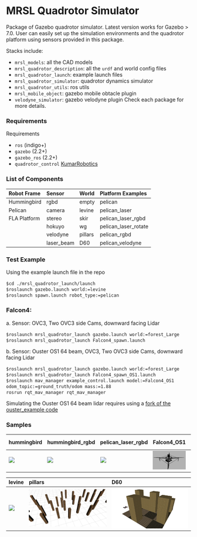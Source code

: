 MRSL Quadrotor Simulator
=============
Package of Gazebo quadrotor simulator. Latest version works for Gazebo > 7.0.
User can easily set up the simulation environments and the quadrotor platform using sensors provided in this package.

Stacks include:
  - `mrsl_models`: all the CAD models
  - `mrsl_quadrotor_description`: all the `urdf` and world config files
  - `mrsl_quadrotor_launch`: example launch files
  - `mrsl_quadrotor_simulator`: quadrotor dynamics simulator
  - `mrsl_quadrotor_utils`: ros utils
  - `mrsl_mobile_object`: gazebo mobile obtacle plugin
  - `velodyne_simulator`: gazebo velodyne plugin
Check each package for more details.

### Requirements
Requirements
 - `ros` (indigo+)
 - `gazebo` (2.2+)
 - `gazebo_ros` (2.2+)
 - `quadrotor_control` [KumarRobotics](https://github.com/KumarRobotics/quadrotor_control)

### List of Components
  Robot Frame          |  Sensor | World | Platform Examples
  :------------------- |:-----   | :-----| :-------
  Hummingbird          |  rgbd   | empty | pelican
  Pelican              |  camera | levine| pelican\_laser
  FLA Platform         |  stereo | skir  | pelican\_laser\_rgbd
  |                    |  hokuyo | wg    | pelican\_laser\_rotate
  |                    |velodyne | pillars| pelican\_rgbd
  |                    | laser\_beam | D60| pelican\_velodyne

### Test Example
Using the example launch file in the repo
```
$cd ./mrsl_quadrotor_launch/launch
$roslaunch gazebo.launch world:=levine
$roslaunch spawn.launch robot_type:=pelican
```

### Falcon4:

 a. Sensor: OVC3, Two OVC3 side Cams, downward facing Lidar
```
$roslaunch mrsl_quadrotor_launch gazebo.launch world:=forest_Large
$roslaunch mrsl_quadrotor_launch Falcon4_spawn.launch
```
 b. Sensor: Ouster OS1 64 beam, OVC3, Two OVC3 side Cams, downward facing Lidar
```
$roslaunch mrsl_quadrotor_launch gazebo.launch world:=forest_Large
$roslaunch mrsl_quadrotor_launch Falcon4_spawn_OS1.launch
$roslaunch mav_manager example_control.launch model:=Falcon4_OS1 odom_topic:=ground_truth/odom mass:=1.88
rosrun rqt_mav_manager rqt_mav_manager
```
Simulating the Ouster OS1 64 beam lidar requires using a [fork of the ouster_example code](https://github.com/wilselby/ouster_example) 


### Samples
  hummingbird | hummingbird\_rgbd | pelican\_laser\_rgbd | Falcon4\_OS1 | mobile object
  :---------- | :-------------- | :------------------ | :----------- | :-----------
  <img src="./mrsl_models/samples/hummingbird.jpg" width="96"> | <img src="./mrsl_models/samples/hummingbird_rgbd.jpg" width="96"> | <img src="./mrsl_models/samples/pelican_laser_rgbd.jpg" width="96"> | <img src="./mrsl_models/samples/Falcon4.jpg" width="128"> | <img src="./mrsl_models/samples/mobile_object.jpg" width="128">

  levine | pillars | D60
  :---------- | :-------------- | :-----------
  <img src="./mrsl_models/samples/levine.jpg" width="256"> | <img src="./mrsl_models/samples/pillars.png" width="256"> | <img src="./mrsl_models/samples/D60.png" width="256">



